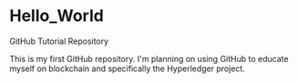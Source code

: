 # Hello_World
GitHub Tutorial Repository

This is my first GitHub repository.  I'm planning on using GitHub to educate myself on blockchain and specifically the Hyperledger project.
